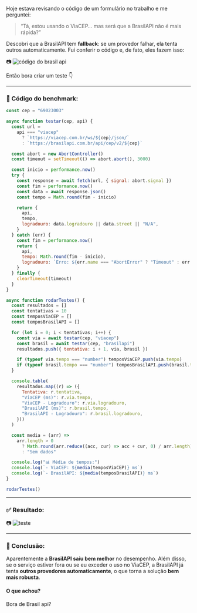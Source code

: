 Hoje estava revisando o código de um formulário no trabalho e me perguntei:

> “Tá, estou usando o ViaCEP… mas será que a BrasilAPI não é mais rápida?”

Descobri que a BrasilAPI tem **fallback**: se um provedor falhar, ela tenta outros automaticamente. Fui conferir o código e, de fato, eles fazem isso:

📷 <img src="https://i.ibb.co/1fVLPGWR/meu-print-192.png" alt="código do brasil api"/>

Então bora criar um teste 👇

---

### 🔬 Código do benchmark:

```js
const cep = "69023003"

async function testar(cep, api) {
  const url =
    api === "viacep"
      ? `https://viacep.com.br/ws/${cep}/json/`
      : `https://brasilapi.com.br/api/cep/v2/${cep}`

  const abort = new AbortController()
  const timeout = setTimeout(() => abort.abort(), 3000)

  const inicio = performance.now()
  try {
    const response = await fetch(url, { signal: abort.signal })
    const fim = performance.now()
    const data = await response.json()
    const tempo = Math.round(fim - inicio)

    return {
      api,
      tempo,
      logradouro: data.logradouro || data.street || "N/A",
    }
  } catch (err) {
    const fim = performance.now()
    return {
      api,
      tempo: Math.round(fim - inicio),
      logradouro: `Erro: ${err.name === "AbortError" ? "Timeout" : err.message}`,
    }
  } finally {
    clearTimeout(timeout)
  }
}

async function rodarTestes() {
  const resultados = []
  const tentativas = 10
  const temposViaCEP = []
  const temposBrasilAPI = []

  for (let i = 0; i < tentativas; i++) {
    const via = await testar(cep, "viacep")
    const brasil = await testar(cep, "brasilapi")
    resultados.push({ tentativa: i + 1, via, brasil })

    if (typeof via.tempo === "number") temposViaCEP.push(via.tempo)
    if (typeof brasil.tempo === "number") temposBrasilAPI.push(brasil.tempo)
  }

  console.table(
    resultados.map((r) => ({
      Tentativa: r.tentativa,
      "ViaCEP (ms)": r.via.tempo,
      "ViaCEP - Logradouro": r.via.logradouro,
      "BrasilAPI (ms)": r.brasil.tempo,
      "BrasilAPI - Logradouro": r.brasil.logradouro,
    }))
  )

  const media = (arr) =>
    arr.length > 0
      ? Math.round(arr.reduce((acc, cur) => acc + cur, 0) / arr.length)
      : "Sem dados"

  console.log("📊 Média de tempos:")
  console.log(`- ViaCEP: ${media(temposViaCEP)} ms`)
  console.log(`- BrasilAPI: ${media(temposBrasilAPI)} ms`)
}

rodarTestes()
```

---

### ✅ Resultado:

📷 <img src="https://i.ibb.co/NdmzNGMd/meu-print-194.png" alt="teste"/>

---

### 🧠 Conclusão:

Aparentemente a **BrasilAPI saiu bem melhor** no desempenho.
Além disso, se o serviço estiver fora ou se eu exceder o uso no ViaCEP, a BrasilAPI já tenta **outros provedores automaticamente**, o que torna a solução **bem mais robusta**.

#### O que achou?
Bora de Brasil api?
